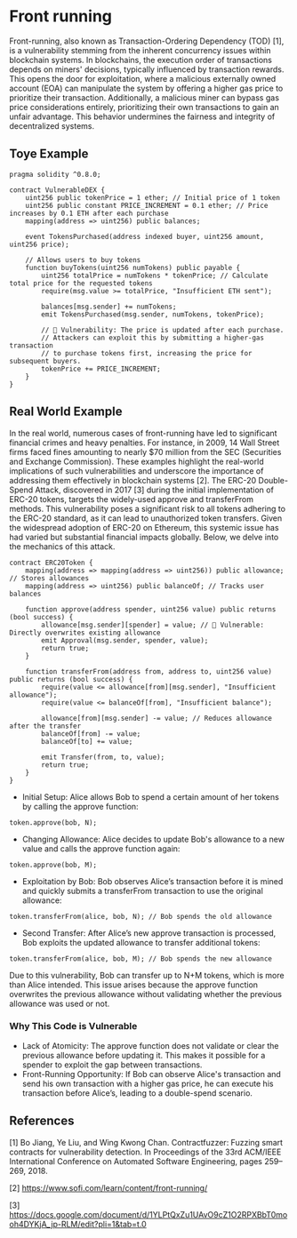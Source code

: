 # Front running
Front-running, also known as Transaction-Ordering Dependency (TOD) [1], is a vulnerability stemming from the inherent concurrency issues within blockchain systems. In blockchains, the execution order of transactions depends on miners' decisions, typically influenced by transaction rewards. This opens the door for exploitation, where a malicious externally owned account (EOA) can manipulate the system by offering a higher gas price to prioritize their transaction. Additionally, a malicious miner can bypass gas price considerations entirely, prioritizing their own transactions to gain an unfair advantage. This behavior undermines the fairness and integrity of decentralized systems.

## Toye Example
```Solidity
pragma solidity ^0.8.0;

contract VulnerableDEX {
    uint256 public tokenPrice = 1 ether; // Initial price of 1 token
    uint256 public constant PRICE_INCREMENT = 0.1 ether; // Price increases by 0.1 ETH after each purchase
    mapping(address => uint256) public balances;

    event TokensPurchased(address indexed buyer, uint256 amount, uint256 price);

    // Allows users to buy tokens
    function buyTokens(uint256 numTokens) public payable {
        uint256 totalPrice = numTokens * tokenPrice; // Calculate total price for the requested tokens
        require(msg.value >= totalPrice, "Insufficient ETH sent");

        balances[msg.sender] += numTokens;
        emit TokensPurchased(msg.sender, numTokens, tokenPrice);

        // 🔴 Vulnerability: The price is updated after each purchase. 
        // Attackers can exploit this by submitting a higher-gas transaction
        // to purchase tokens first, increasing the price for subsequent buyers.
        tokenPrice += PRICE_INCREMENT;
    }
}

```
## Real World Example
In the real world, numerous cases of front-running have led to significant financial crimes and heavy penalties. For instance, in 2009, 14 Wall Street firms faced fines amounting to nearly $70 million from the SEC (Securities and Exchange Commission). These examples highlight the real-world implications of such vulnerabilities and underscore the importance of addressing them effectively in blockchain systems [2].
The ERC-20 Double-Spend Attack, discovered in 2017 [3] during the initial implementation of ERC-20 tokens, targets the widely-used approve and transferFrom methods. This vulnerability poses a significant risk to all tokens adhering to the ERC-20 standard, as it can lead to unauthorized token transfers. Given the widespread adoption of ERC-20 on Ethereum, this systemic issue has had varied but substantial financial impacts globally. Below, we delve into the mechanics of this attack.
```Solidity
contract ERC20Token {
    mapping(address => mapping(address => uint256)) public allowance; // Stores allowances
    mapping(address => uint256) public balanceOf; // Tracks user balances

    function approve(address spender, uint256 value) public returns (bool success) {
        allowance[msg.sender][spender] = value; // 🛑 Vulnerable: Directly overwrites existing allowance
        emit Approval(msg.sender, spender, value);
        return true;
    }

    function transferFrom(address from, address to, uint256 value) public returns (bool success) {
        require(value <= allowance[from][msg.sender], "Insufficient allowance");
        require(value <= balanceOf[from], "Insufficient balance");

        allowance[from][msg.sender] -= value; // Reduces allowance after the transfer
        balanceOf[from] -= value;
        balanceOf[to] += value;

        emit Transfer(from, to, value);
        return true;
    }
}

```
- Initial Setup:
Alice allows Bob to spend a certain amount of her tokens by calling the approve function:
```Solidity
token.approve(bob, N);
```
- Changing Allowance:
Alice decides to update Bob's allowance to a new value and calls the approve function again:
```Solidity
token.approve(bob, M);
```
- Exploitation by Bob:
Bob observes Alice’s transaction before it is mined and quickly submits a transferFrom transaction to use the original allowance:
```Solidity
token.transferFrom(alice, bob, N); // Bob spends the old allowance
```
- Second Transfer:
After Alice’s new approve transaction is processed, Bob exploits the updated allowance to transfer additional tokens:
```Solidity
token.transferFrom(alice, bob, M); // Bob spends the new allowance
```
Due to this vulnerability, Bob can transfer up to N+M tokens, which is more than Alice intended. This issue arises because the approve function overwrites the previous allowance without validating whether the previous allowance was used or not.

### Why This Code is Vulnerable
- Lack of Atomicity: The approve function does not validate or clear the previous allowance before updating it. This makes it possible for a spender to exploit the gap between transactions.
- Front-Running Opportunity: If Bob can observe Alice's transaction and send his own transaction with a higher gas price, he can execute his transaction before Alice’s, leading to a double-spend scenario.

## References
[1] Bo Jiang, Ye Liu, and Wing Kwong Chan. Contractfuzzer: Fuzzing smart contracts for vulnerability detection. In Proceedings of the 33rd ACM/IEEE
International Conference on Automated Software Engineering, pages 259–269, 2018.

[2] https://www.sofi.com/learn/content/front-running/

[3] https://docs.google.com/document/d/1YLPtQxZu1UAvO9cZ1O2RPXBbT0mooh4DYKjA_jp-RLM/edit?pli=1&tab=t.0
